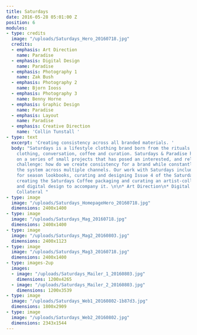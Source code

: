 ```yaml
---
title: Saturdays
date: 2016-05-28 05:01:00 Z
position: 6
modules:
- type: credits
  image: "/uploads/Saturdays_Hero_20160718.jpg"
  credits:
  - emphasis: Art Direction
    name: Paradise
  - emphasis: Digital Design
    name: Paradise
  - emphasis: Photography 1
    name: Zak Bush
  - emphasis: Photography 2
    name: Bjorn Iooss
  - emphasis: Photography 3
    name: Benny Horne
  - emphasis: Graphic Design
    name: Paradise
  - emphasis: Layout
    name: Paradise
  - emphasis: Creative Direction
    name: 'Collin Tunstall '
- type: text
  excerpt: 'Creating consistency across all branded materials. '
  body: "Saturdays is a lifestyle clothing brand born from the rituals of surfing:
    clothing, conversation, coffee and curation. Saturdays & Paradise have collaborated
    on a series of small projects that has posed an interested, and relevant, design
    challenge: how do we create consistency for a brand while constantly evolving
    the system across multiple channels. Our work with Saturdays includes art directing
    for season lookbooks, curating and designing Issue 4 of the Saturdays Magazine,
    creating the Saturdays Coffee packaging and curating an artist-collaboration series
    and digital design to accompany it. \n\n* Art Direction\n* Digital \n* Branded
    Collateral "
- type: image
  image: "/uploads/Saturdays_HomepageHero_20160718.jpg"
  dimensions: 2400x1400
- type: image
  image: "/uploads/Saturdays_Mag_20160718.jpg"
  dimensions: 2400x1400
- type: image
  image: "/uploads/Saturdays_Mag2_20160803.jpg"
  dimensions: 2400x1123
- type: image
  image: "/uploads/Saturdays_Mag3_20160718.jpg"
  dimensions: 2400x1400
- type: images-2up
  images:
  - image: "/uploads/Saturdays_Mailer_1_20160803.jpg"
    dimensions: 1200x4265
  - image: "/uploads/Saturdays_Mailer_2_20160803.jpg"
    dimensions: 1200x3539
- type: image
  image: "/uploads/Saturdays_Web1_20160802-1b87d3.jpg"
  dimensions: 1800x2909
- type: image
  image: "/uploads/Saturdays_Web2_20160802.jpg"
  dimensions: 2343x1544
---
```


